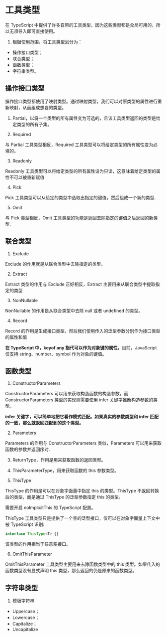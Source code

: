 # 工具类型

在 TypeScript 中提供了许多⾃带的⼯具类型，因为这些类型都是全局可⽤的，所以⽆须导⼊即可直接使⽤。

1. 根据使用范围，将工具类型划分为：

- 操作接口类型；
- 联合类型；
- 函数类型；
- 字符串类型。

## 操作接⼝类型

操作接⼝类型都使⽤了映射类型。通过映射类型，我们可以对原类型的属性进⾏重新映射，从⽽组成想要的类型。

1. Partial，以将⼀个类型的所有属性变为可选的，且该⼯具类型返回的类型是给定类型的所有⼦集。

2. Required

与 Partial ⼯具类型相反，Required ⼯具类型可以将给定类型的所有属性变为必填的。

3. Readonly

Readonly ⼯具类型可以将给定类型的所有属性设为只读，这意味着给定类型的属性不可以被重新赋值

4. Pick

Pick ⼯具类型可以从给定的类型中选取出指定的键值，然后组成⼀个新的类型.

5. Omit

与 Pick 类型相反，Omit ⼯具类型的功能是返回去除指定的键值之后返回的新类型.

## 联合类型

1. Exclude

Exclude 的作⽤就是从联合类型中去除指定的类型。

2. Extract

Extract 类型的作⽤与 Exclude 正好相反，Extract 主要⽤来从联合类型中提取指定的类型

3. NonNullable

NonNullable 的作⽤是从联合类型中去除 null 或者 undefined 的类型。

4. Record

Record 的作⽤是⽣成接⼝类型，然后我们使⽤传⼊的泛型参数分别作为接⼝类型的属性和值

**在 TypeScript 中，keyof any 指代可以作为对象键的属性。**⽬前，JavaScript 仅⽀持 string、number、symbol 作为对象的键值。

## 函数类型

1. ConstructorParameters

ConstructorParameters 可以⽤来获取构造函数的构造参数，⽽ ConstructorParameters 类型的实现则需要使⽤ infer 关键字推断构造参数的类型。

**infer 关键字，可以简单地把它看作模式匹配。如果真实的参数类型和 infer 匹配的⼀致，那么就返回匹配到的这个类型。**

2. Parameters

Parameters 的作⽤与 ConstructorParameters 类似，Parameters 可以⽤来获取函数的参数并返回序对.

3. ReturnType，作⽤是⽤来获取函数的返回类型。

4. ThisParameterType，用来获取函数的 this 参数类型。

5. ThisType

ThisType 的作⽤是可以在对象字⾯量中指定 this 的类型。ThisType 不返回转换后的类型，⽽是通过 ThisType 的泛型参数指定 this 的类型。

需要开启 noImplicitThis 的 TypeScript 配置。

ThisType ⼯具类型只是提供了⼀个空的泛型接⼝，仅可以在对象字⾯量上下⽂中被 TypeScript 识别:

```ts
interface ThisType<T> {}
```

该类型的作⽤相当于任意空接⼝。

6. OmitThisParameter

OmitThisParameter ⼯具类型主要⽤来去除函数类型中的 this 类型。如果传⼊的函数类型没有显式声明 this 类型，那么返回的仍是原来的函数类型。

## 字符串类型

1. 模板字符串

- Uppercase；
- Lowercase；
- Capitalize；
- Uncapitalize
